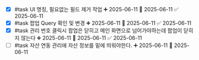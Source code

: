 - [x] #task UI 명칭, 필요없는 필드 제거 작업 ➕ 2025-06-11 🛫 2025-06-11 ✅ 2025-06-11
- [x] #task 팝업 Query 확인 및 변경 ➕ 2025-06-11 🛫 2025-06-11 ✅ 2025-06-11
- [x] #task 관리 번호 클릭시 팝업은 닫히고 메인 화면으로 넘어가야하는데 팝업이 닫히지 않는다 ➕ 2025-06-11 🛫 2025-06-11 ✅ 2025-06-11
- [ ] #task 자산 연동 관리에 자산 정보를 밑에 띄워야한다. ➕ 2025-06-11 🛫 2025-06-11 